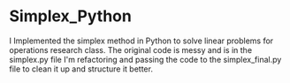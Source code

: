 # Simplex_Python

I Implemented the simplex method in Python to solve linear problems for operations research class.  The original code is messy and is in the simplex.py file
I'm refactoring and passing the code to the simplex_final.py file to clean it up and structure it better.
